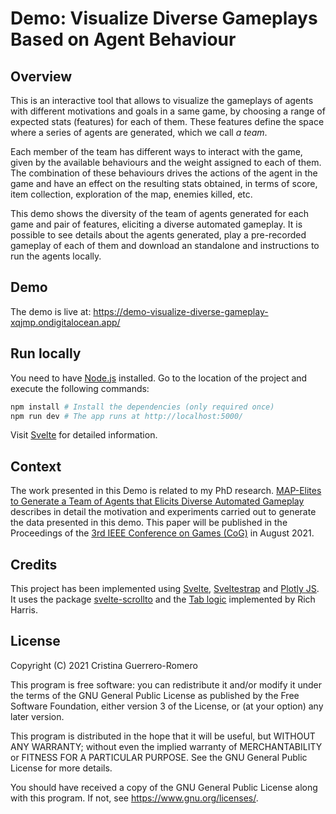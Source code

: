 # Demo: Visualize Diverse Gameplays Based on Agent Behaviour

## Overview 

This is an interactive tool that allows to visualize the gameplays of agents with 
different motivations and goals in a same game, by choosing a range of expected stats (features) for each of them. These features define the space where a series of agents are generated, which we call _a team_.

Each member of the team has different ways to interact with the game, given by 
the available behaviours and the weight assigned to each of them. The combination
of these behaviours drives the actions of the agent in the game and have an effect
on the resulting stats obtained, in terms of score, item collection, exploration of 
the map, enemies killed, etc.

This demo shows the diversity of the team of agents generated for each game and
pair of features, eliciting a diverse automated gameplay. It is possible to see
details about the agents generated, play a pre-recorded gameplay
of each of them and download an standalone and instructions to run the agents locally.

## Demo

The demo is live at: https://demo-visualize-diverse-gameplay-xqjmp.ondigitalocean.app/

## Run locally

You need to have [Node.js](https://nodejs.org) installed. Go to the location of the project and 
execute the following commands:


```bash
npm install # Install the dependencies (only required once)
npm run dev # The app runs at http://localhost:5000/
```

Visit [Svelte](https://svelte.dev) for detailed information.

## Context

The work presented in this Demo is related to my PhD research. [MAP-Elites to Generate a Team of Agents that Elicits Diverse Automated Gameplay](http://kisenshi.github.io/files/map-elites-generation-team-agents-behaviour.pdf) describes in detail the motivation and experiments carried out to generate the data presented in this demo. This paper will be published in the Proceedings of the [3rd IEEE Conference on Games (CoG)](https://ieee-cog.org/2021/index.html) in August 2021.

## Credits

This project has been implemented using [Svelte](https://svelte.dev), [Sveltestrap](https://sveltestrap.js.org/v4/?path=/story/components--get-started) and [Plotly JS](https://plotly.com/javascript/). It uses the package [svelte-scrollto](https://www.npmjs.com/package/svelte-scrollto)
and the [Tab logic](https://svelte.dev/repl/8e68120858e5322272dc9136c4bb79cc?version=3.5.1) implemented by Rich Harris.

## License

Copyright (C) 2021 Cristina Guerrero-Romero

This program is free software: you can redistribute it and/or modify it under the terms of the GNU General Public License as published by the Free Software Foundation, either version 3 of the License, or (at your option) any later version.

This program is distributed in the hope that it will be useful, but WITHOUT ANY WARRANTY; without even the implied warranty of MERCHANTABILITY or FITNESS FOR A PARTICULAR PURPOSE. See the GNU General Public License for more details.

You should have received a copy of the GNU General Public License along with this program. If not, see https://www.gnu.org/licenses/.





